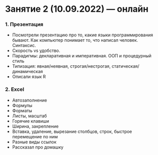 # Занятие 2 (10.09.2022) —  онлайн
### 1. Презентация
* Посмотрели презентацию про то, какие языки программирования бывают. Как компьютер понимает то, что написал человек. Синтаксис.
* Скорость vs удобство.
* Парадигмы: декларативная и императивная. ООП и процедурный стиль
* Типизация: явная/неявная, строгая/нестрогая, статическая/динамическая
* Описали язык R
### 2. Excel 
* Автозаполнение
* Формулы
* Форматы
* Листы, масштаб
* Горячие клавиши
* Ширина, закрепление
* Вставка, удаление, вырезание столбцов, строк, быстрое перемещение по ним
* Разные виды ссылок
* Рассказал про домашку
